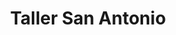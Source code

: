 ---
title: "Taller San Antonio"
url: /ciudad-del-este/taller-san-antonio/
shop: reparación de automóviles
---